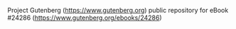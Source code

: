 Project Gutenberg (https://www.gutenberg.org) public repository for eBook #24286 (https://www.gutenberg.org/ebooks/24286)
